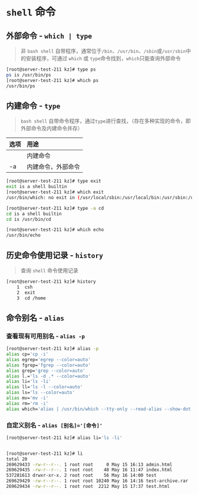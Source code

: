 # `shell` 命令

## 外部命令 - `which | type`

> 非 `bash shell` 自带程序，通常位于`/bin`、`/usr/bin`、`/sbin`或`/usr/sbin`中的安装程序，可通过 `which` 或 `type`命令找到，`which`只能查询外部命令

```bash
[root@server-test-211 kz]# type ps
ps is /usr/bin/ps
[root@server-test-211 kz]# which ps
/usr/bin/ps
```

## 内建命令 - `type`

> `bash shell` 自带命令程序，通过`type`进行查找，（存在多种实现的命令，即外部命令及内建命令并存）

| 选项 | 用途 |
|:-------|:-----|
|  | 内建命令 |
| -a | 内建命令，外部命令|

```bash
[root@server-test-211 kz]# type exit
exit is a shell builtin
[root@server-test-211 kz]# which exit
/usr/bin/which: no exit in (/usr/local/sbin:/usr/local/bin:/usr/sbin:/usr/bin:/root/bin)

```

```bash
[root@server-test-211 kz]# type -a cd
cd is a shell builtin
cd is /usr/bin/cd

[root@server-test-211 kz]# which echo
/usr/bin/echo
```

## 历史命令使用记录 - `history`

> 查询 `shell` 命令使用记录

```bash
[root@server-test-211 kz]# history
    1  csh
    2  exit
    3  cd /home

```

## 命令别名 - `alias`

### 查看现有可用别名 - `alias -p`

```bash
[root@server-test-211 kz]# alias -p
alias cp='cp -i'
alias egrep='egrep --color=auto'
alias fgrep='fgrep --color=auto'
alias grep='grep --color=auto'
alias l.='ls -d .* --color=auto'
alias li='ls -li'
alias ll='ls -l --color=auto'
alias ls='ls --color=auto'
alias mv='mv -i'
alias rm='rm -i'
alias which='alias | /usr/bin/which --tty-only --read-alias --show-dot --show-tilde'

```

### 自定义别名 - `alias [别名]='[命令]'`

```bash
[root@server-test-211 kz]# alias li='ls -li'


[root@server-test-211 kz]# li
total 20
269629433 -rw-r--r--. 1 root root     0 May 15 16:13 admin.html
269629435 -rw-r--r--. 1 root root    48 May 16 11:47 index.html
537281613 drwxr-xr-x. 2 root root    56 May 16 14:00 test
269629429 -rw-r--r--. 1 root root 10240 May 16 14:16 test-archive.rar
269629434 -rw-r--r--. 1 root root  2212 May 15 17:37 test.html
```